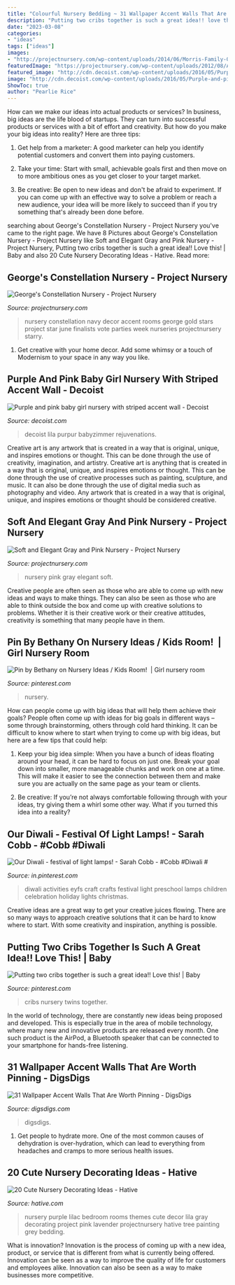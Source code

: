 ```yaml
---
title: "Colourful Nursery Bedding ~ 31 Wallpaper Accent Walls That Are Worth Pinning"
description: "Putting two cribs together is such a great idea!! love this!"
date: "2023-03-08"
categories:
- "ideas"
tags: ["ideas"]
images:
- "http://projectnursery.com/wp-content/uploads/2014/06/Morris-Family-0001.jpg"
featuredImage: "https://projectnursery.com/wp-content/uploads/2012/08/ADALYN-0002.jpg"
featured_image: "http://cdn.decoist.com/wp-content/uploads/2016/05/Purple-and-pink-baby-girl-nursery-with-striped-accent-wall.jpg"
image: "http://cdn.decoist.com/wp-content/uploads/2016/05/Purple-and-pink-baby-girl-nursery-with-striped-accent-wall.jpg"
ShowToc: true
author: "Pearlie Rice"
---
```



How can we make our ideas into actual products or services?
In business, big ideas are the life blood of startups. They can turn into successful products or services with a bit of effort and creativity. But how do you make your big ideas into reality? Here are three tips:
1) Get help from a marketer: A good marketer can help you identify potential customers and convert them into paying customers.

2) Take your time: Start with small, achievable goals first and then move on to more ambitious ones as you get closer to your target market.

3) Be creative: Be open to new ideas and don't be afraid to experiment. If you can come up with an effective way to solve a problem or reach a new audience, your idea will be more likely to succeed than if you try something that's already been done before.

	

		
searching about George&#039;s Constellation Nursery - Project Nursery you've came to the right page. We have 8 Pictures about George&#039;s Constellation Nursery - Project Nursery like Soft and Elegant Gray and Pink Nursery - Project Nursery, Putting two cribs together is such a great idea!! Love this! | Baby and also 20 Cute Nursery Decorating Ideas - Hative. Read more:
		
    
## George&#039;s Constellation Nursery - Project Nursery

<img loading=lazy src="http://projectnursery.com/wp-content/uploads/2014/06/Morris-Family-0001.jpg" onerror="this.onerror=null;this.src='https://tse2.mm.bing.net/th?id=OIP.MNMriJJFtQaimq3ALXQbpgHaE8&amp;pid=15.1';" alt="George&#039;s Constellation Nursery - Project Nursery">

_Source: projectnursery.com_

>nursery constellation navy decor accent rooms george gold stars project star june finalists vote parties week nurseries projectnursery starry. 

	

1. Get creative with your home decor. Add some whimsy or a touch of Modernism to your space in any way you like. 

    
## Purple And Pink Baby Girl Nursery With Striped Accent Wall - Decoist

<img loading=lazy src="http://cdn.decoist.com/wp-content/uploads/2016/05/Purple-and-pink-baby-girl-nursery-with-striped-accent-wall.jpg" onerror="this.onerror=null;this.src='https://tse2.mm.bing.net/th?id=OIP.nLqtCRUD9-9lRZVqWxaNrwHaE8&amp;pid=15.1';" alt="Purple and pink baby girl nursery with striped accent wall - Decoist">

_Source: decoist.com_

>decoist lila purpur babyzimmer rejuvenations. 

	

Creative art is any artwork that is created in a way that is original, unique, and inspires emotions or thought. This can be done through the use of creativity, imagination, and artistry.
Creative art is anything that is created in a way that is original, unique, and inspires emotions or thought. This can be done through the use of creative processes such as painting, sculpture, and music. It can also be done through the use of digital media such as photography and video. Any artwork that is created in a way that is original, unique, and inspires emotions or thought should be considered creative.

    
## Soft And Elegant Gray And Pink Nursery - Project Nursery

<img loading=lazy src="https://projectnursery.com/wp-content/uploads/2012/08/ADALYN-0002.jpg" onerror="this.onerror=null;this.src='https://tse3.mm.bing.net/th?id=OIP.neZeyw6Sdeuu6sRHFv7nAwHaLH&amp;pid=15.1';" alt="Soft and Elegant Gray and Pink Nursery - Project Nursery">

_Source: projectnursery.com_

>nursery pink gray elegant soft. 

	

Creative people are often seen as those who are able to come up with new ideas and ways to make things. They can also be seen as those who are able to think outside the box and come up with creative solutions to problems. Whether it is their creative work or their creative attitudes, creativity is something that many people have in them.

    
## Pin By Bethany On Nursery Ideas / Kids Room! ️ | Girl Nursery Room

<img loading=lazy src="https://i.pinimg.com/736x/6b/02/e4/6b02e4618aa8fc5ff4e9d76c35b64844.jpg" onerror="this.onerror=null;this.src='https://tse4.mm.bing.net/th?id=OIP.5to_tvuGx1B3N3pwlIwGdAHaJ4&amp;pid=15.1';" alt="Pin by Bethany on Nursery Ideas / Kids Room! ️ | Girl nursery room">

_Source: pinterest.com_

>nursery. 

	

How can people come up with big ideas that will help them achieve their goals?
People often come up with ideas for big goals in different ways – some through brainstorming, others through cold hard thinking. It can be difficult to know where to start when trying to come up with big ideas, but here are a few tips that could help:
1. Keep your big idea simple: When you have a bunch of ideas floating around your head, it can be hard to focus on just one. Break your goal down into smaller, more manageable chunks and work on one at a time. This will make it easier to see the connection between them and make sure you are actually on the same page as your team or clients.

2. Be creative: If you’re not always comfortable following through with your ideas, try giving them a whirl some other way. What if you turned this idea into a reality?

    
## Our Diwali - Festival Of Light Lamps! - Sarah Cobb - #Cobb #Diwali #

<img loading=lazy src="https://i.pinimg.com/736x/61/2a/6c/612a6cd8fd9564c1e80bb0ac97afc80a.jpg" onerror="this.onerror=null;this.src='https://tse3.mm.bing.net/th?id=OIP.Jz7hbNjh7o5Sykl5NPcETwHaJ3&amp;pid=15.1';" alt="Our Diwali - festival of light lamps! - Sarah Cobb - #Cobb #Diwali #">

_Source: in.pinterest.com_

>diwali activities eyfs craft crafts festival light preschool lamps children celebration holiday lights christmas. 

	

Creative ideas are a great way to get your creative juices flowing. There are so many ways to approach creative solutions that it can be hard to know where to start. With some creativity and inspiration, anything is possible.

    
## Putting Two Cribs Together Is Such A Great Idea!! Love This! | Baby

<img loading=lazy src="https://i.pinimg.com/736x/bc/6d/c9/bc6dc91ff2652fc32b694eb7a10a7b07--cribs.jpg" onerror="this.onerror=null;this.src='https://tse4.mm.bing.net/th?id=OIP.D50iFMH6Z01IxxiRfuvtDwHaJ4&amp;pid=15.1';" alt="Putting two cribs together is such a great idea!! Love this! | Baby">

_Source: pinterest.com_

>cribs nursery twins together. 

	

In the world of technology, there are constantly new ideas being proposed and developed. This is especially true in the area of mobile technology, where many new and innovative products are released every month. One such product is the AirPod, a Bluetooth speaker that can be connected to your smartphone for hands-free listening.

    
## 31 Wallpaper Accent Walls That Are Worth Pinning - DigsDigs

<img loading=lazy src="https://www.digsdigs.com/photos/2016/08/30-bold-watercolor-floral-wallpaper-and-the-same-cushions.jpg" onerror="this.onerror=null;this.src='https://tse1.mm.bing.net/th?id=OIP.MfuSIce-3mUtyorCKToKMgHaLH&amp;pid=15.1';" alt="31 Wallpaper Accent Walls That Are Worth Pinning - DigsDigs">

_Source: digsdigs.com_

>digsdigs. 

	

1. Get people to hydrate more. One of the most common causes of dehydration is over-hydration, which can lead to everything from headaches and cramps to more serious health issues.

    
## 20 Cute Nursery Decorating Ideas - Hative

<img loading=lazy src="https://hative.com/wp-content/uploads/2014/07/nursery-decorating-ideas/18-purple-baby-girl-nursery.jpg" onerror="this.onerror=null;this.src='https://tse1.mm.bing.net/th?id=OIP.7wVQd9AMfRaPOUdGfIofqAHaJ4&amp;pid=15.1';" alt="20 Cute Nursery Decorating Ideas - Hative">

_Source: hative.com_

>nursery purple lilac bedroom rooms themes cute decor lila gray decorating project pink lavender projectnursery hative tree painting grey bedding. 

	

What is innovation?
Innovation is the process of coming up with a new idea, product, or service that is different from what is currently being offered. Innovation can be seen as a way to improve the quality of life for customers and employees alike. Innovation can also be seen as a way to make businesses more competitive.

